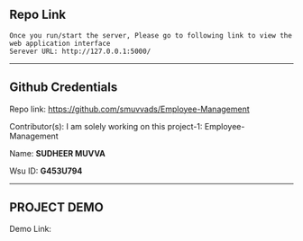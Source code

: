##  Repo Link 
    Once you run/start the server, Please go to following link to view the web application interface
    Serever URL: http://127.0.0.1:5000/
___
## Github Credentials
Repo link: https://github.com/smuvvads/Employee-Management

Contributor(s):
I am solely working on this project-1: Employee-Management

Name: **SUDHEER MUVVA**

Wsu ID: **G453U794**
___
## PROJECT DEMO

Demo Link: 

